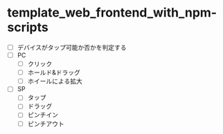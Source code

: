 # template_web_frontend_with_npm-scripts

- [ ] デバイスがタップ可能か否かを判定する
- [ ] PC
  - [ ] クリック
  - [ ] ホールド&ドラッグ
  - [ ] ホイールによる拡大
- [ ] SP
  - [ ] タップ
  - [ ] ドラッグ
  - [ ] ピンチイン
  - [ ] ピンチアウト
